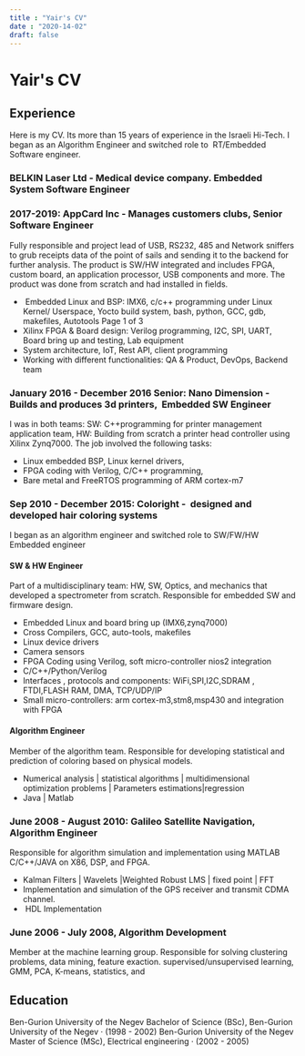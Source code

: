 ```yaml
---
title : "Yair's CV"
date : "2020-14-02"
draft: false
---
```

# Yair's CV

## Experience
Here is my CV. Its more than 15 years of experience in the Israeli Hi-Tech. I began as an Algorithm Engineer and switched role to  RT/Embedded Software engineer.

### BELKIN Laser Ltd - Medical device company. Embedded System Software Engineer

### 2017-2019: AppCard Inc - Manages customers clubs, Senior Software Engineer

Fully responsible and project lead of USB, RS232, 485 and Network sniffers to
grub receipts data of the point of sails and sending it to the backend for further
analysis. The product is SW/HW integrated and includes FPGA, custom board,
an application processor, USB components and more. The product was done
from scratch and had installed in fields.

*  Embedded Linux and BSP: IMX6, c/c++ programming under Linux Kernel/
Userspace, Yocto build system, bash, python, GCC, gdb, makefiles, Autotools
Page 1 of 3
* Xilinx FPGA & Board design: Verilog programming, I2C, SPI, UART, Board
bring up and testing, Lab equipment
* System architecture, IoT, Rest API, client programming
* Working with different functionalities: QA & Product, DevOps, Backend team

### January 2016 - December 2016 Senior: Nano Dimension - Builds and produces 3d printers,  Embedded SW Engineer 

I was in both teams: SW: C++programming for printer management
application team, HW: Building from scratch a printer head controller using
Xilinx Zynq7000. The job involved the following tasks:
* Linux embedded BSP, Linux kernel drivers,
* FPGA coding with Verilog, C/C++ programming,
* Bare metal and FreeRTOS programming of ARM cortex-m7

### Sep 2010 - December 2015: Coloright -  designed and developed hair coloring systems
I began as an algorithm engineer and switched role to SW/FW/HW Embedded engineer

#### SW & HW Engineer
Part of a multidisciplinary team: HW, SW, Optics, and mechanics that
developed a spectrometer from scratch. Responsible for embedded SW and
firmware design.

* Embedded Linux and board bring up (IMX6,zynq7000)
* Cross Compilers, GCC, auto-tools, makefiles
* Linux device drivers
* Camera sensors
* FPGA Coding using Verilog, soft micro-controller nios2 integration
* C/C++/Python/Verilog
* Interfaces , protocols and components: WiFi,SPI,I2C,SDRAM , FTDI,FLASH
RAM, DMA, TCP/UDP/IP
* Small micro-controllers: arm cortex-m3,stm8,msp430 and integration with
FPGA

#### Algorithm Engineer
Member of the algorithm team. Responsible for developing statistical and
prediction of coloring based on physical models.

* Numerical analysis | statistical algorithms | multidimensional optimization problems | Parameters estimations|regression
* Java | Matlab

### June 2008 - August 2010: Galileo Satellite Navigation, Algorithm Engineer
Responsible for algorithm simulation and implementation using MATLAB C/C++/JAVA on X86, DSP, and FPGA.
* Kalman Filters | Wavelets |Weighted Robust LMS | fixed point | FFT
* Implementation and simulation of the GPS receiver and transmit CDMA channel.
*  HDL Implementation

### June 2006 - July 2008, Algorithm Development
Member at the machine learning group. Responsible for solving clustering problems, data mining, feature exaction. supervised/unsupervised learning, GMM, PCA, K-means, statistics, and


## Education
Ben-Gurion University of the Negev
Bachelor of Science (BSc), Ben-Gurion University of the Negev · (1998 - 2002)
Ben-Gurion University of the Negev
Master of Science (MSc), Electrical engineering · (2002 - 2005)


